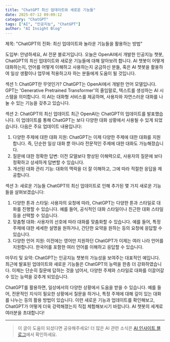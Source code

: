 ```yaml
---
title: "ChatGPT 최신 업데이트와 새로운 기능들"
date: 2025-07-12 09:09:12
category: "ChatGPT"
tags: ["AI", "인공지능", "ChatGPT"]
author: "AI Insight Blog"
---
```


제목: "ChatGPT의 진화: 최신 업데이트와 놀라운 기능들을 활용하는 방법"

도입부:
안녕하세요, AI 전문 블로거입니다. 오늘은 OpenAI에서 개발한 인공지능 챗봇, ChatGPT의 최신 업데이트와 새로운 기능들에 대해 알아보려 합니다. AI 챗봇이 어떻게 대화하는지, 언어를 어떻게 이해하고 사용하는지 궁금하신 분들, 혹은 AI 챗봇을 활용하여 일상 생활이나 업무에 적용하고자 하는 분들에게 도움이 될 것입니다.

섹션 1: ChatGPT란 무엇인가?
ChatGPT는 OpenAI에서 개발한 언어 모델입니다. GPT는 'Generative Pretrained Transformer'의 줄임말로, 텍스트를 생성하는 AI 시스템을 의미합니다. 이 AI는 대화형 서비스를 제공하며, 사용자와 자연스러운 대화를 나눌 수 있는 기능을 갖추고 있습니다.

섹션 2: ChatGPT의 최신 업데이트
최근 OpenAI는 ChatGPT의 업데이트를 발표했습니다. 이 업데이트를 통해 ChatGPT는 보다 다양한 대화 상황에서 사용될 수 있게 되었습니다. 다음은 주요 업데이트 내용입니다:

1. 다양한 주제에 대한 대화 지원: ChatGPT는 이제 다양한 주제에 대한 대화를 지원합니다. 즉, 단순한 일상 대화 뿐 아니라 전문적인 주제에 대한 대화도 가능해졌습니다.
2. 질문에 대한 정확한 답변: 이전 모델보다 향상된 이해력으로, 사용자의 질문에 보다 정확하고 상세하게 답변할 수 있습니다.
3. 개선된 대화 관리 기능: 대화의 맥락을 더 잘 이해하고, 그에 따라 적절한 응답을 제공합니다.

섹션 3: 새로운 기능들
ChatGPT의 최신 업데이트로 인해 추가된 몇 가지 새로운 기능들을 살펴보겠습니다:

1. 다양한 톤과 스타일: 사용자의 요청에 따라, ChatGPT는 다양한 톤과 스타일로 대화를 진행할 수 있습니다. 예를 들어, 공식적인 대화 스타일이나 친근한 대화 스타일 등을 선택할 수 있습니다.
2. 맞춤형 대화: 사용자의 선호에 따라 대화를 맞춤화할 수 있습니다. 예를 들어, 특정 주제에 대한 세세한 설명을 원하거나, 간단한 요약을 원하는 등의 요청에 응답할 수 있습니다.
3. 다양한 언어 지원: 이전에는 영어만 지원하던 ChatGPT가 이제는 여러 나라 언어를 지원합니다. 한국어를 포함한 여러 언어를 이해하고 응답할 수 있습니다.

마무리 및 요약:
ChatGPT는 인공지능 챗봇의 가능성을 보여주는 대표적인 예입니다. 최근에 발표된 업데이트와 새로운 기능들은 ChatGPT의 능력을 한층 더 강화하였습니다. 이제는 단순히 질문에 답하는 것을 넘어서, 다양한 주제와 스타일로 대화를 이끌어갈 수 있는 능력을 갖추게 되었습니다.

ChatGPT를 활용하면, 일상에서의 다양한 상황에서 도움을 받을 수 있습니다. 예를 들어, 전문적인 지식이 필요한 상황에서 질문을 하거나, 특정 주제에 대해 깊이 있는 대화를 나누는 등의 활용 방법이 있습니다. 이런 새로운 기능과 업데이트를 확인해보고, ChatGPT가 어떻게 더욱 강력해졌는지 직접 체험해보시기 바랍니다. AI 챗봇의 세계로 여러분을 초대합니다!

---

> 이 글이 도움이 되셨다면 공유해주세요! 
> 더 많은 AI 관련 소식은 [AI 인사이트 블로그](https://tonyhwang1004.github.io/ai-insight-blog)에서 확인하세요.
